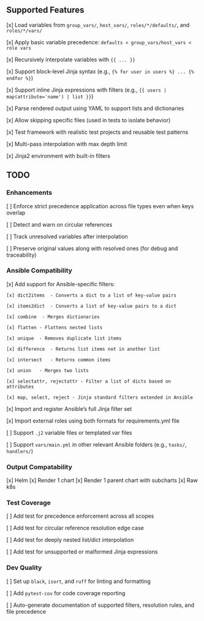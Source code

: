 ## Supported Features

[x] Load variables from `group_vars/`, `host_vars/`, `roles/*/defaults/`, and `roles/*/vars/`

[x] Apply basic variable precedence: `defaults < group_vars/host_vars < role vars`

[x] Recursively interpolate variables with `{{ ... }}`

[x] Support block-level Jinja syntax (e.g., `{% for user in users %} ... {% endfor %}`)

[x] Support inline Jinja expressions with filters (e.g., `{{ users | map(attribute='name') | list }}`)

[x] Parse rendered output using YAML to support lists and dictionaries

[x] Allow skipping specific files (used in tests to isolate behavior)

[x] Test framework with realistic test projects and reusable test patterns

[x] Multi-pass interpolation with max depth limit

[x] Jinja2 environment with built-in filters

## TODO

### Enhancements

[ ] Enforce strict precedence application across file types even when keys overlap

[ ] Detect and warn on circular references

[ ] Track unresolved variables after interpolation

[ ] Preserve original values along with resolved ones (for debug and traceability)

### Ansible Compatibility

[x] Add support for Ansible-specific filters:

    [x] dict2items	- Converts a dict to a list of key-value pairs

    [x] items2dict	- Converts a list of key-value pairs to a dict

    [x] combine	 - Merges dictionaries

    [x] flatten	- Flattens nested lists

    [x] unique	- Removes duplicate list items

    [x] difference	- Returns list items not in another list

    [x] intersect	- Returns common items

    [x] union	- Merges two lists

    [x] selectattr, rejectattr - Filter a list of dicts based on attributes
    
    [x] map, select, reject - Jinja standard filters extended in Ansible

[x] Import and register Ansible’s full Jinja filter set

[x] Import external roles using both formats for requirements.yml file

[ ] Support `.j2` variable files or templated var files

[ ] Support `vars/main.yml` in other relevant Ansible folders (e.g., `tasks/`, `handlers/`)

### Output Compatability

[x] Helm
    [x] Render 1 chart 
    [x] Render 1 parent chart with subcharts
[x] Raw k8s


### Test Coverage

[ ] Add test for precedence enforcement across all scopes

[ ] Add test for circular reference resolution edge case

[ ] Add test for deeply nested list/dict interpolation

[ ] Add test for unsupported or malformed Jinja expressions

### Dev Quality

[ ] Set up `black`, `isort`, and `ruff` for linting and formatting

[ ] Add `pytest-cov` for code coverage reporting

[ ] Auto-generate documentation of supported filters, resolution rules, and file precedence
